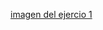 [imagen del ejercio 1](https://developer.mozilla.org/en-US/docs/Learn/CSS/Building_blocks/Selectors/Selectors_Tasks/selectors1.jpg)
